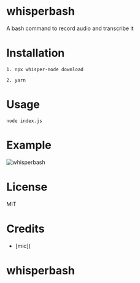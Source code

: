 
# whisperbash
A bash command to record audio and transcribe it

# Installation
```
1. npx whisper-node download

2. yarn
```

# Usage
```
node index.js
```

# Example
![whisperbash](https://user-images.githubusercontent.com/14052885/120076720-8c6f0d00-c06e-11eb-9a4b-2b4b8b6d0e6c.gif)

# License
MIT

# Credits

- [mic](

# whisperbash
